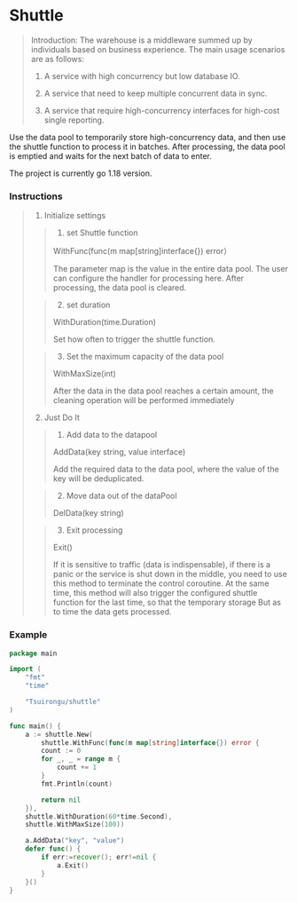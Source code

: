 # Shuttle

> Introduction: The warehouse is a middleware summed up by individuals based on business experience. The main usage scenarios are as follows:
> 
> 1. A service with high concurrency but low database IO.
> 
> 2. A service that need to keep multiple concurrent data in sync.
> 
> 3. A service that require high-concurrency interfaces for high-cost single reporting.


Use the data pool to temporarily store high-concurrency data, and then use the shuttle function to process it in batches. After processing, the data pool is emptied and waits for the next batch of data to enter.

The project is currently go 1.18 version.

### Instructions
> 1. Initialize settings
> 
> > 1. set Shuttle function
> >
> >  WithFunc(func(m map[string]interface{}) error）
> >
> > The parameter map is the value in the entire data pool. The user can configure the handler for processing here. After processing, the data pool is cleared.
> 
> > 2. set duration
> >
> > WithDuration(time.Duration)
> >
> > Set how often to trigger the shuttle function.
> 
> > 3. Set the maximum capacity of the data pool
> >
> > WithMaxSize(int)
> >
> > After the data in the data pool reaches a certain amount, the cleaning operation will be performed immediately
> 
> 2. Just Do It
> 
> > 1. Add data to the datapool
> > 
> > AddData(key string, value interface)
> > 
> > Add the required data to the data pool, where the value of the key will be deduplicated.
> 
> > 2. Move data out of the dataPool
> >
> > DelData(key string)
> 
> > 3. Exit processing
> >
> > Exit()
> >
> > If it is sensitive to traffic (data is indispensable), if there is a panic or the service is shut down in the middle, you need to use this method to terminate the control coroutine. At the same time, this method will also trigger the configured shuttle function for the last time, so that the temporary storage But as to time the data gets processed.

### Example
```go
package main

import (
	"fmt"
	"time"

	"Tsuirongu/shuttle"
)

func main() {
	a := shuttle.New(
		shuttle.WithFunc(func(m map[string]interface{}) error {
		count := 0
		for _, _ = range m {
			count += 1
		}
		fmt.Println(count)

		return nil
	}), 
	shuttle.WithDuration(60*time.Second), 
	shuttle.WithMaxSize(100))

	a.AddData("key", "value")
	defer func() {
		if err:=recover(); err!=nil {
			a.Exit()
		}
	}()
}
```
